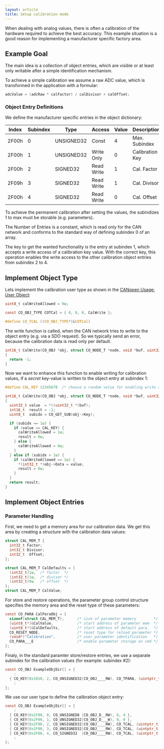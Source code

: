 ```yaml
---
layout: article
title: Setup calibration mode
---
```


When dealing with analog values, there is often a calibration of the hardware required to achieve the best accuracy. This example situation is a good reason for implementing a manufacturer specific factory area.

<!--more-->

## Example Goal

The main idea is a collection of object entries, which are visible or at least only writable after a simple identification mechanism.

To achieve a simple calibration we assume a raw ADC value, which is transformed in the application with a formular:

```c
adcValue = (adcRaw * calFactor) / calDivisor + calOffset;
```

### Object Entry Definitions

We define the manufacturer specific entries in the object dictionary:

| Index | Subindex | Type       | Access     | Value | Description        |
| ----- | -------- | ---------- | ---------- | ----- | ------------------ |
| 2F00h | 0        | UNSIGNED32 | Const      | 4     | Max. Subindex      |
| 2F00h | 1        | UNSIGNED32 | Write Only | 0     | Calibration Key    |
| 2F00h | 2        | SIGNED32   | Read Write | 1     | Cal. Factor        |
| 2F09h | 3        | SIGNED32   | Read Write | 1     | Cal. Divisor       |
| 2F00h | 4        | SIGNED32   | Read Write | 0     | Cal. Offset        |

To achieve the permanent calibration after setting the values, the subindizes 1 to max must be storable (e.g. parameters).

The Number of Entries is a constant, which is read only for the CAN network and conforms to the standard way of defining subindex 0 of an array.

The key to get the wanted functionality is the entry at subindex 1, which accepts a write access of a calibration key value. With the correct key, this operation enables the write access to the other calibration object entries from subindex 2 to 4.

## Implement Object Type

Lets implement the calibration user type as shown in the [CANopen Usage: User Object](usecase/dictionary#user-objects):

```c
uint8_t calWriteAllowed = 0u;

const CO_OBJ_TYPE COTCal = { 0, 0, 0, CalWrite };

#define CO_TCAL ((CO_OBJ_TYPE*)&COTCal)
```

The write function is called, when the CAN network tries to write to the object entry (e.g. via a SDO request). So we typically send an error, because the calibration data is read only per default.

```c
int16_t CalWrite(CO_OBJ *obj, struct CO_NODE_T *node, void *buf, uint32_t size)
{
  return -1;
}
```

Now we want to enhance this function to enable writing for calibration values, if a *secret* key-value is written to the object entry at subindex 1:

```c
#define CAL_KEY 12345678  /* choose a random value for enabling write access */

int16_t CalWrite(CO_OBJ *obj, struct CO_NODE_T *node, void *buf, uint32_t size)
{
  uint32_t value  = *((uint32_t *)buf);
  int16_t  result = -1;
  uint8_t  subidx = CO_GET_SUB(obj->Key);

  if (subidx == 1u) {
    if (value == CAL_KEY) {
      calWriteAllowed = 1u;
      result = 0u;
    } else {
      calWriteAllowed = 0u;
    }
  } else if (subidx > 1u) {
    if (calWriteAllowed == 1u) {
      *(int32_t *)obj->Data = value;
      result = 0u;
    }
  }
  return result;
}
```

## Implement Object Entries

### Parameter Handling

First, we need to get a memory area for our calibration data. We get this area by creating a structure with the calibration data values:

```c
struct CAL_MEM_T {
  int32_t Factor;
  int32_t Divisor;
  int32_t  Offset;
};

struct CAL_MEM_T CalDefaults = {
  (int32_t)1u,  /* factor  */
  (int32_t)1u,  /* divisor */
  (int32_t)0u   /* offset  */
};
struct CAL_MEM_T CalValue;
```

For store and restore operations, the parameter group control structure specifies the memory area and the reset type of these parameters:

```c
const CO_PARA CalParaObj = {
  sizeof(struct CAL_MEM_T),      /* size of parameter memory        */
  (uint8_t*)&CalValue,           /* start address of parameter mem  */
  (uint8_t*)&CalDefaults,        /* start address of default para.  */
  CO_RESET_NODE,                 /* reset type for reload parameter */
  (void*)"Calibration",          /* user parameter identification   */
  CO_PARA___E                    /* enable parameter storage on cmd */
};
```

Finaly, in the standard paramter store/restore entries, we use a separate subindex for the calibration values (for example: subindex #2):

```c
const CO_OBJ ExampleObjDir[] = {
    :
  { CO_KEY(0x1010, 2, CO_UNSIGNED32|CO_OBJ____RW), CO_TPARA, (uintptr_t)&CalParaObj },
    :
};
```

We use our user type to define the calibration object entry:

```c
const CO_OBJ ExampleObjDir[] = {
    :
  { CO_KEY(0x2F00, 0, CO_UNSIGNED8 |CO_OBJ_D__RW), 0, 4 },
  { CO_KEY(0x2F00, 1, CO_UNSIGNED32|CO_OBJ_D___W), 0, 0 },
  { CO_KEY(0x2F00, 2, CO_UNSIGNED32|CO_OBJ____RW), CO_TCAL, (uintptr_t)&CalValue.Factor },
  { CO_KEY(0x2F00, 3, CO_UNSIGNED32|CO_OBJ____RW), CO_TCAL, (uintptr_t)&CalValue.Divisor },
  { CO_KEY(0x2F00, 4, CO_SIGNED32  |CO_OBJ____RW), CO_TCAL, (uintptr_t)&CalValue.Offset },
    :
};
```
